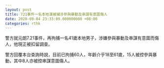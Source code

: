 ```yaml
---
layout: post
title: 721事件一名本地漢被捕涉參與暴動及串謀有意圖傷人
date: 2020-09-04 23:33:09.000000000 +08:00
categories: rthk
---
```


警方就元朗7.21事件，再拘捕一名41歲本地男子，涉嫌參與暴動及串謀有意圖而傷人，他現正被扣留調查。

警方回覆本台查詢時說，目前已拘捕60人，年齡介乎18至61歲，15人被控參與暴動，其中8人亦被控串謀意圖傷人。
